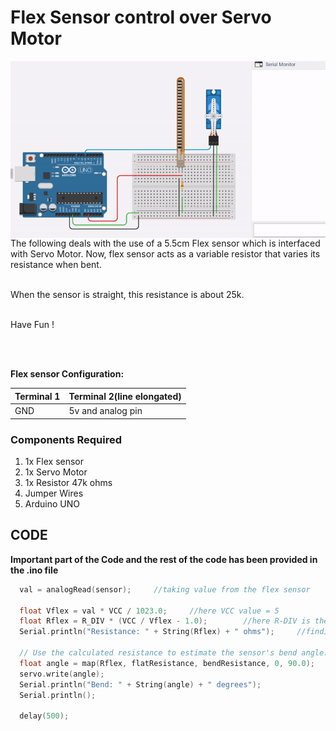 <h1>Flex Sensor control over Servo Motor</h1>

<div>
    <img width=650 align=right src="https://github.com/Electroversity/Electroverse/blob/main/Basics%202/13-Flex%20Sensor%20with%20Servo/flex%20sensor.gif">
    <p>The following deals with the use of a 5.5cm Flex sensor which is interfaced with Servo Motor. Now, flex sensor acts as a variable resistor that varies its resistance when bent.</p><br>When the sensor is straight, this resistance is about 25k.<br><br>
    <p>Have Fun !</p>
</div>  <br><br>     
 
<b>Flex sensor Configuration: </b>

| Terminal 1 | Terminal 2(line elongated) | 
| --- | --- | 
| GND | 5v and analog pin | 

<div>
  <h3>Components Required</h3>
  <ol>
    <li>1x Flex sensor</li>
    <li>1x Servo Motor</li>
    <li>1x Resistor 47k ohms</li>
    <li>Jumper Wires</li>
    <li>Arduino UNO</li>
  </ol>
    
</div>


  
## CODE

<b>Important part of the Code and the rest of the code has been provided in the .ino file</b>

```C++
  val = analogRead(sensor);     //taking value from the flex sensor
  	
  float Vflex = val * VCC / 1023.0;     //here VCC value = 5
  float Rflex = R_DIV * (VCC / Vflex - 1.0);        //here R-DIV is the resistor value i.e., 47k
  Serial.println("Resistance: " + String(Rflex) + " ohms");     //finding the resistance of flex sensor when bent
  
  // Use the calculated resistance to estimate the sensor's bend angle:
  float angle = map(Rflex, flatResistance, bendResistance, 0, 90.0);        //map(value, fromLow, fromHigh, toLow, toHigh)
  servo.write(angle);
  Serial.println("Bend: " + String(angle) + " degrees");
  Serial.println();
	
  delay(500);

```

